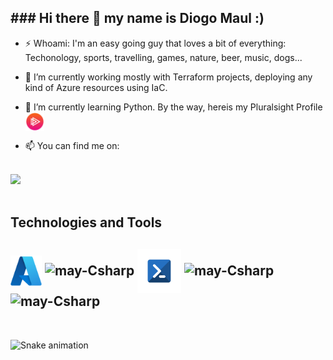 <h2> ### Hi there 👋 my name is Diogo Maul :) </h2>

- ⚡ Whoami: I'm an easy going guy that loves a bit of everything: Techonology, sports, travelling, games, nature, beer, music, dogs... 

- 🔭 I’m currently working mostly with Terraform projects, deploying any kind of Azure resources using IaC.
- 🌱 I’m currently learning Python. By the way, hereis my Pluralsight Profile <img align="center" alt="Pluralsight Profile Diogo Maul" height="30" width="30" src="https://github.com/diogomaul/images/blob/main/pluralsight-logo.png">
- 📫 You can find me on: 
<br>
<a href="https://www.linkedin.com/in/diogomaul/" target="_blank"><img src="https://img.shields.io/badge/-LinkedIn-%230077B5?style=for-the-badge&logo=linkedin&logoColor=white" target="_blank"></a> 
   <br>

<!--
- 👯 I’m looking to collaborate on ...
- 🤔 I’m looking for help with ...
- 💬 Ask me about ...
- 

<a href="https://instagram.com/mayara.s.bueno" target="_blank"><img src="https://img.shields.io/badge/-Instagram-%23E4405F?style=for-the-badge&logo=instagram&logoColor=white" target="_blank"></a>-->

<div style="display: inline_block"><br>
   <h2  > Technologies and Tools  <h2>
      <img align="center" alt="Diogo-Azure" height="50" width="50" src="https://raw.githubusercontent.com/devicons/devicon/2ae2a900d2f041da66e950e4d48052658d850630/icons/azure/azure-original.svg">
      <img align="center" alt="may-Csharp" height="50" width="50" src="https://cdn.jsdelivr.net/gh/devicons/devicon/icons/vscode/vscode-original.svg">
      <img align="center" alt="may-Csharp" height="70" width="70" src="https://github.com/diogomaul/images/blob/main/powershell-logo.png">
      <img align="center" alt="may-Csharp" height="50" width="50" src="https://cdn.jsdelivr.net/gh/devicons/devicon/icons/docker/docker-original-wordmark.svg">
      <img align="center" alt="may-Csharp" height="50" width="50" src="https://cdn.jsdelivr.net/gh/devicons/devicon/icons/git/git-original.svg" >

</div>
     
<br>
 
  ![Snake animation](https://github.com/codethi/codethi/blob/output/github-contribution-grid-snake.svg)
</div>
 
 
 
 
